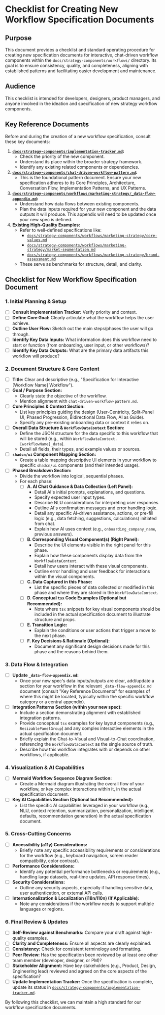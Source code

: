 # Checklist for Creating New Workflow Specification Documents

## Purpose

This document provides a checklist and standard operating procedure for creating new specification documents for interactive, chat-driven workflow components within the `docs/strategy-components/workflows/` directory. Its goal is to ensure consistency, quality, and completeness, aligning with established patterns and facilitating easier development and maintenance.

## Audience

This checklist is intended for developers, designers, product managers, and anyone involved in the ideation and specification of new strategy workflow components.

## Key Reference Documents

Before and during the creation of a new workflow specification, consult these key documents:

1.  **[`docs/strategy-components/implementation-tracker.md`](docs/strategy-components/implementation-tracker.md):**
    *   Check the priority of the new component.
    *   Understand its place within the broader strategy framework.
    *   Identify any existing related components or dependencies.
2.  **[`docs/strategy-components/chat-driven-workflow-pattern.md`](docs/strategy-components/chat-driven-workflow-pattern.md):**
    *   This is the foundational pattern document. Ensure your new specification adheres to its Core Principles, Architecture, Conversation Flow, Implementation Patterns, and UX Patterns.
3.  **[`docs/strategy-components/workflows/marketing-strategy/_data-flow-appendix.md`](docs/strategy-components/workflows/marketing-strategy/data-flow-appendix.md):**
    *   Understand how data flows between existing components.
    *   Plan the data inputs required for your new component and the data outputs it will produce. This appendix will need to be updated once your new spec is defined.
4.  **Existing High-Quality Examples:**
    *   Refer to well-defined specifications like:
        *   [`docs/strategy-components/workflows/marketing-strategy/core-values.md`](docs/strategy-components/workflows/marketing-strategy/core-values.md)
        *   [`docs/strategy-components/workflows/marketing-strategy/market-segmentation.md`](docs/strategy-components/workflows/marketing-strategy/market-segmentation.md)
        *   [`docs/strategy-components/workflows/marketing-strategy/brand-assessment.md`](docs/strategy-components/workflows/marketing-strategy/brand-assessment.md)
    *   These serve as benchmarks for structure, detail, and clarity.

## Checklist for New Workflow Specification Document

### 1. Initial Planning & Setup
*   [ ] **Consult Implementation Tracker:** Verify priority and context.
*   [ ] **Define Core Goal:** Clearly articulate what the workflow helps the user achieve.
*   [ ] **Outline User Flow:** Sketch out the main steps/phases the user will go through.
*   [ ] **Identify Key Data Inputs:** What information does this workflow need to start or function (from onboarding, user input, or other workflows)?
*   [ ] **Identify Key Data Outputs:** What are the primary data artifacts this workflow will produce?

### 2. Document Structure & Core Content
*   [ ] **Title:** Clear and descriptive (e.g., "Specification for Interactive [Workflow Name] Workflow").
*   [ ] **Goal / Purpose Section:**
    *   Clearly state the objective of the workflow.
    *   Mention alignment with `chat-driven-workflow-pattern.md`.
*   [ ] **Core Principles & Context Section:**
    *   List key principles guiding the design (User-Centricity, Split-Panel UI, Phased Progression, Bidirectional Data Flow, AI as Guide).
    *   Specify any pre-existing onboarding data or context it relies on.
*   [ ] **Overall Data Structure & `WorkflowDataContext` Section:**
    *   Define the JSON structure for the data specific to this workflow that will be stored (e.g., within `WorkflowDataContext.[workflowName]_data`).
    *   Detail all fields, their types, and example values or sources.
*   [ ] **`shadcn/ui` Component Mapping Section:**
    *   Create a table mapping descriptive UI elements in your workflow to specific `shadcn/ui` components (and their intended usage).
*   [ ] **Phased Breakdown Section:**
    *   Divide the workflow into logical, sequential phases.
    *   For each phase:
        *   [ ] **A. AI Chat Guidance & Data Collection (Left Panel):**
            *   Detail AI's initial prompts, explanations, and questions.
            *   Specify expected user input types.
            *   Describe NLU considerations for interpreting user responses.
            *   Outline AI's confirmation messages and error handling logic.
            *   Detail any specific AI-driven assistance, actions, or pre-fill logic (e.g., data fetching, suggestions, calculations) initiated from chat.
            *   Explain how AI uses context (e.g., `onboarding_company_name`, previous answers).
        *   [ ] **B. Corresponding Visual Component(s) (Right Panel):**
            *   Describe the UI elements visible in the right panel for this phase.
            *   Explain how these components display data from the `WorkflowDataContext`.
            *   Detail how users interact with these visual components.
            *   Outline error handling and user feedback for interactions within the visual components.
        *   [ ] **C. Data Captured in this Phase:**
            *   List the specific pieces of data collected or modified in this phase and where they are stored in the `WorkflowDataContext`.
        *   [ ] **D. Conceptual `tsx` Code Examples (Optional but Recommended):**
            *   Note where `tsx` snippets for key visual components should be included in the actual specification document to illustrate structure and props.
        *   [ ] **E. Transition Logic:**
            *   Explain the conditions or user actions that trigger a move to the next phase.
        *   [ ] **F. Key Decisions & Rationale (Optional):**
            *   Document any significant design decisions made for this phase and the reasons behind them.

### 3. Data Flow & Integration
*   [ ] **Update `_data-flow-appendix.md`:**
    *   Once your new spec's data inputs/outputs are clear, add/update a section for your workflow in the relevant `_data-flow-appendix.md` document (consult "Key Reference Documents" for examples of where this might be located, typically within the specific workflow category or a central appendix).
*   [ ] **Integration Patterns Section (within your new spec):**
    *   Include a section demonstrating alignment with established integration patterns.
    *   Provide conceptual `tsx` examples for key layout components (e.g., `ResizablePanelGroup`) and any complex interactive elements in the actual specification document.
    *   Briefly explain the Chat-to-Visual and Visual-to-Chat coordination, referencing the `WorkflowDataContext` as the single source of truth.
    *   Describe how this workflow integrates with or depends on other workflows, if applicable.

### 4. Visualization & AI Capabilities
*   [ ] **Mermaid Workflow Sequence Diagram Section:**
    *   Create a Mermaid diagram illustrating the overall flow of your workflow, or key complex interactions within it, in the actual specification document.
*   [ ] **Key AI Capabilities Section (Optional but Recommended):**
    *   List the specific AI capabilities leveraged in your workflow (e.g., NLU, context retention, summarization, personalization, intelligent defaults, recommendation generation) in the actual specification document.

### 5. Cross-Cutting Concerns
*   [ ] **Accessibility (a11y) Considerations:**
    *   Briefly note any specific accessibility requirements or considerations for the workflow (e.g., keyboard navigation, screen reader compatibility, color contrast).
*   [ ] **Performance Considerations:**
    *   Identify any potential performance bottlenecks or requirements (e.g., handling large datasets, real-time updates, API response times).
*   [ ] **Security Considerations:**
    *   Outline any security aspects, especially if handling sensitive data, user authentication, or external API calls.
*   [ ] **Internationalization & Localization (i18n/l10n) (If Applicable):**
    *   Note any considerations if the workflow needs to support multiple languages or regions.

### 6. Final Review & Updates
*   [ ] **Self-Review against Benchmarks:** Compare your draft against high-quality examples.
*   [ ] **Clarity and Completeness:** Ensure all aspects are clearly explained.
*   [ ] **Consistency:** Check for consistent terminology and formatting.
*   [ ] **Peer Review:** Has the specification been reviewed by at least one other team member (developer, designer, or PM)?
*   [ ] **Stakeholder Alignment:** Have key stakeholders (e.g., Product, Design, Engineering lead) reviewed and agreed on the core aspects of the specification?
*   [ ] **Update Implementation Tracker:** Once the specification is complete, update its status in [`docs/strategy-components/implementation-tracker.md`](docs/strategy-components/implementation-tracker.md).

By following this checklist, we can maintain a high standard for our workflow specification documents.